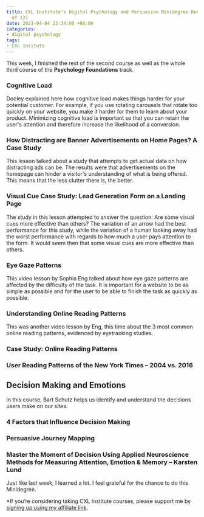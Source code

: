 ```yaml
---
title: CXL Institute’s Digital Psychology and Persuasion Minidegree Review (Part 2
  of 12)
date: 2021-04-04 22:34:00 +08:00
categories:
- digital psychology
tags:
- CXL Insitute
---
```


This week, I finished the rest of the second course as well as the whole third course of the **Psychology Foundations** track.

### Cognitive Load

Dooley explained here how cognitive load makes things harder for your potential customer. For example, if you use rotating carousels that rotate too quickly on your website, you make it harder for them to learn about your product. Minimizing cognitive load is important so that you can retain the user's attention and therefore increase the likelihood of a conversion.

### How Distracting are Banner Advertisements on Home Pages? A Case Study

This lesson talked about a study that attempts to get actual data on how distracting ads can be. The results were that advertisements on the homepage can hinder a visitor's understanding of what is being offered. This means that the less clutter there is, the better.

### Visual Cue Case Study: Lead Generation Form on a Landing Page

The study in this lesson attempted to answer the question: Are some visual cues more effective than others? The variation of an arrow had the best performance for this study, while the variation of a human looking away had the worst performance with regards to how much a user pays attention to the form. It would seem then that some visual cues are more effective than others.

### Eye Gaze Patterns

This video lesson by Sophia Eng talked about how eye gaze patterns are affected by the difficulty of the task. It is important for a website to be as simple as possible and for the user to be able to finish the task as quickly as possible.

### Understanding Online Reading Patterns

This was another video lesson by Eng, this time about the 3 most common online reading patterns, evidenced by eyetracking studies.

### Case Study: Online Reading Patterns



### User Reading Patterns of the New York Times – 2004 vs. 2016



## Decision Making and Emotions

In this course, Bart Schutz helps us identify and understand the decisions users make on our sites.

### 4 Factors that Influence Decision Making

### Persuasive Journey Mapping

### Master the Moment of Decision Using Applied Neuroscience Methods for Measuring Attention, Emotion & Memory – Karsten Lund

Just like last week, I learned a lot. I feel grateful for the chance to do this Minidegree.

*If you’re considering taking CXL Institute courses, please support me by [signing up using my affiliate link](http://cxl.com/institute/#_r_crystal80).